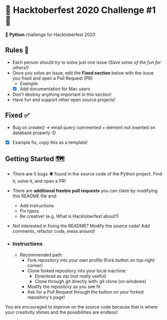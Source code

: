 # 🎉 Hacktoberfest 2020 Challenge #1 🎉
🐍 **Python** challenge for Hacktoberfest 2020

## Rules 📜
- Each person should try to solve just one issue *(Save some of the fun for others!)*
- Once you solve an issue, edit the **Fixed section** below with the issue you fixed and open a Pull Request (PR)
    - *Example*
    - [x] Add documentation for Mac users
- Don't destroy anything important in this section!
- Have fun and support other open source projects!

## Fixed ✅
- Bug on create() -> email query commented + element not inserted on database properly :D
- [x] Example fix, copy this as a template!

## Getting Started 🗺️
- There are 5 bugs 🕷️ found in the source code of the Python project. Find it, solve it, and open a PR!
- There are **additional freebie pull requests** you can claim by modifying this README file and:
    - Add instructions
    - Fix typos
    - Be creative! (e.g. What is Hacktoberfest about?)
- Not interested in fixing the README? Modify the source code! Add comments, refactor code, mess around!

- ### Instructions
    - Recommended path:
        - Fork repository into your own profile (Fork button on top-right corner)
        - Clone forked repository into your local machine:
            - Download as zip (not really useful)
            - Clone through git directly with: git clone <url> (on windows)
        - Modify the repository as you see fit
        - Ask for a Pull Request through the button on your forked repository's page!    

You are encouraged to improve on the source code because that is where your creativity shines and the possibilities are endless!
